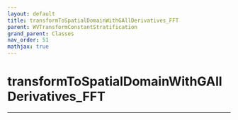 ```yaml
---
layout: default
title: transformToSpatialDomainWithGAllDerivatives_FFT
parent: WVTransformConstantStratification
grand_parent: Classes
nav_order: 51
mathjax: true
---
```


#  transformToSpatialDomainWithGAllDerivatives_FFT




---


